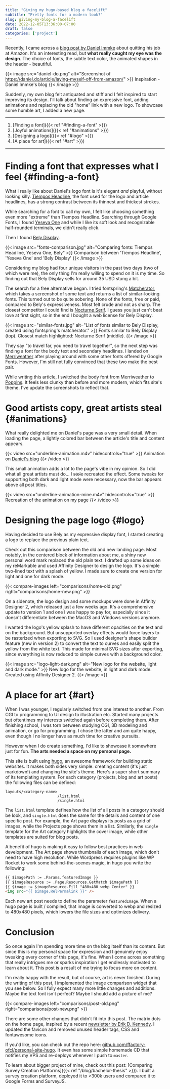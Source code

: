 ```yaml
---
title: "Giving my hugo-based blog a facelift"
subtitle: "Pretty fonts for a modern look?"
slug: giving-my-blog-a-facelift
date: 2022-12-05T13:36:00+07:00
draft: false
categories: ['project']
---
```


<!-- # Inspiration -->
Recently, I came across a [blog post by Daniel Immke](https://daniel.do/article/laying-myself-off-from-amazon/) about quitting his job at Amazon. It's an interesting read, but **what really caught my eye was the design**. The choice of fonts, the subtle text color, the animated shapes in the header - beautiful.

{{< image src="daniel-do.png" alt="Screenshot of https://daniel.do/article/laying-myself-off-from-amazon/" >}}
  Inspiration - Daniel Immke's blog
{{< /image >}}

Suddenly, my own blog felt antiquated and stiff and I felt inspired to start improving its design. I'll talk about finding an expressive font, adding animations and replacing the old "home" link with a new logo. To showcase some humble art, I added a new page. 

---
1. [Finding a font]({{< ref "#finding-a-font" >}})
2. [Joyful animations]({{< ref "#animations" >}})
3. [Designing a logo]({{< ref "#logo" >}})
4. [A place for art]({{< ref "#art" >}})
---

# Finding a font that expresses what I feel {#finding-a-font}
What I really like about Daniel's logo font is it's elegant *and* playful, without looking silly. [Tiempos Headline](https://klim.co.nz/retail-fonts/tiempos-headline/), the font used for the logo and article headlines, has a strong contrast between its thinnest and thickest strokes.

While searching for a font to call my own, I felt like choosing something even more "extreme" than Tiempos Headline. Searching through Google Fonts, I found [Yeseva One](https://fonts.google.com/specimen/Yeseva+One?category=Display&subset=latin&preview.text=Filippo%20Orru&preview.text_type=custom) and while I like its soft look and recognizable half-rounded terminals, we didn't really click.

Then I found [Bely Display](https://www.type-together.com/bely-font).

{{< image src="fonts-comparison.jpg" alt="Comparing fonts: Tiempos Headline, Yeseva One, Bely" >}}
  Comparison between 'Tiempos Headline', 'Yeseva One' and 'Bely Display'
{{< /image >}}

Considering my blog had four unique visitors in the past two days (two of which were me), the only thing I'm really willing to spend on it is my time. So finding out that Bely Display sells for around 35 USD stung a bit. 
<!-- It is also included in Adobe's creative cloud fonts, but I'd only be allowed to use it while my subscription is active, so that wasn't a possibility. -->

The search for a free alternative began. I tried fontspring's [Matcherator](https://www.fontsquirrel.com/matcherator), which takes a screenshot of some text and returns a list of similar-looking fonts. This turned out to be quite sobering. None of the fonts, free or paid, compared to Bely's expressiveness. Most felt crude and not as sharp. The closest competitor I could find is [Nocturne Serif](https://www.fontspring.com/fonts/machalski/nocturne-serif). I guess you just can't beat love at first sight, so in the end I bought a web license for Bely Display. 

{{< image src="similar-fonts.jpg" alt="List of fonts similar to Bely Display, created using fontspring's matcherator." >}}
  Fonts similar to Bely Display (top). Closest match highlighted: Nocturne Serif (middle).
{{< /image >}}

They say "to travel far, you need to travel together", so the next step was finding a font for the body text and secondary headlines. I landed on [Merriweather](https://fonts.google.com/specimen/Merriweather) after playing around with some other fonts offered by Google Fonts. However, I'm still not fully convinced that these two make the best pair. 

While writing this article, I switched the body font from Merriweather to [Poppins](https://fonts.google.com/specimen/Poppins). It feels less clunky than before and more modern, which fits site's theme. I've update the screenshots to reflect that. 

# Good artists copy, great artists steal {#animations}
What really delighted me on Daniel's page was a very small detail. When loading the page, a lightly colored bar between the article's title and content appears. 

{{< video src="underline-animation.m4v" hidecontrols="true" >}}
Animation on [Daniel's blog](https://daniel.do/article/laying-myself-off-from-amazon/)
{{< /video >}}


This small animation adds a lot to the page's vibe in my opinion. So I did what all great artists must do... I ~~stole~~ recreated the effect. Some tweaks for supporting both dark and light mode were necessary, now the bar appears above all post titles.

{{< video src="underline-animation-mine.m4v" hidecontrols="true" >}}
Recreation of the animation on my page
{{< /video >}}

# Designing the page logo {#logo}
Having decided to use Bely as my expressive display font, I started creating a logo to replace the previous plain text. 

Check out this comparison between the old and new landing page. Most notably, in the centered block of information about me, a shiny new personal word mark replaced the old plain text. I drafted up some ideas on my reMarkable and used Affinity Designer to design the logo. It's a simple two-lined text with a splash of yellow. I made sure to create one version for light and one for dark mode.

{{< compare-images left="comparisons/home-old.png" right="comparisons/home-new.png" >}}


On a sidenote, the logo design and some mockups were done in Affinity Designer 2, which released just a few weeks ago. It's a comprehensive update to version 1 and one I was happy to pay for, especially since it doesn't differentiate between the MacOS and Windows versions anymore.

I wanted the logo's yellow splash to have different opacities on the text and on the background. But unsupported overlay effects would force layers to be rasterized when exporting to SVG. So I used designer's shape builder feature (new in version 2) to convert the text to curves and easily split the yellow from the white text. This made for minimal SVG sizes after exporting, since everything is now reduced to simple curves with a background color.

{{< image src="logo-light-dark.png" alt="New logo for the website, light and dark mode." >}}
  New logo for the website, in light and dark mode. Created using Affinity Designer 2.
{{< /image >}}

# A place for art {#art}
When I was younger, I regularly switched from one interest to another. From CGI to programming to UI design to illustration etc. Started many projects but oftentimes my interests switched again before completing them. After finishing school, I was torn between studying CGI, 3D modeling and animation, or go for programming. I chose the latter and am quite happy, even though I no longer have as much time for creative pursuits.

However when I do create something, I'd like to showcase it somewhere just for fun. **The arts needed a space on my personal page.**

This site is built using [hugo](https://gohugo.io/), an awesome framework for building static websites. It makes both sides very simple: creating content (it's just markdown!) and changing the site's theme.
Here's a super short summary of its templating system. For each category (projects, blog and art posts) the following files can be defined:

```text
layouts/<category-name>
                       /list.html
                       /single.html
```

The `list.html` template defines how the list of all posts in a category should be look, and `single.html` does the same for the details and content of one specific post.  For example, the Art page displays its posts as a grid of images, while the Projects page shows them in a list. Similarly, the `single` template for the Art category highlights the cover image, while other templates are suited for blog posts.
<!-- If they aren't provided, hugo uses the default list and single template files. -->

A benefit of hugo is making it easy to follow best practices in web development. The Art page shows thumbnails of each image, which don't need to have high resolution. While Wordpress requires plugins like WP Rocket to work some behind-the-scenes magic, in hugo you write the following:

```html
{{ $imagePath := .Params.featuredImage }}
{{ $imageResource := .Page.Resources.GetMatch $imagePath }}
{{ $image := $imageResource.Fill "480x480 webp Center" }}
<img src="{{ $image.RelPermalink }}" />
```

Each new art post needs to define the parameter `featuredImage`. When a hugo page is built / compiled, that image is converted to webp and resized to 480x480 pixels, which lowers the file sizes and optimizes delivery.


# Conclusion
So once again I'm spending more time on the blog itself than its content. But since this is my personal space for expression and I genuinely enjoy tweaking every corner of this page, it's fine. When I come across something that really intrigues me or sparks inspiration I get endlessly motivated to learn about it. This post is a result of me trying to focus more on content. 

I'm really happy with the result, but of course, art is never finished. During the writing of this post, I implemented the image comparison widget that you see below. So I fully expect many more little changes and additions. Maybe the text font isn't perfect? Maybe I should add a picture of me?

{{< compare-images left="comparisons/post-old.png" right="comparisons/post-new.png" >}}

There are some other changes that didn't fit into this post. The matrix dots on the home page, inspired by a recent [newsletter by Erik D. Kennedy](https://www.learnui.design/newsletter.html). I updated the favicon and removed unused header tags, CSS and fontawesome icons.

If you'd like, you can check out the repo here: [github.com/ffactory-ofcl/personal-site-hugo](https://github.com/ffactory-ofcl/personal-site-hugo). It even has some simple homemade CD that notifies my VPS and re-deploys whenever I push to `master`.

To learn about bigger project of mine, check out this post: [Comparing Survey Creation Platforms]({{< ref "/blog/bachelor-thesis" >}}). I built a survey creation platform, deployed it to >300k users and compared it to Google Forms and SurveyJS.